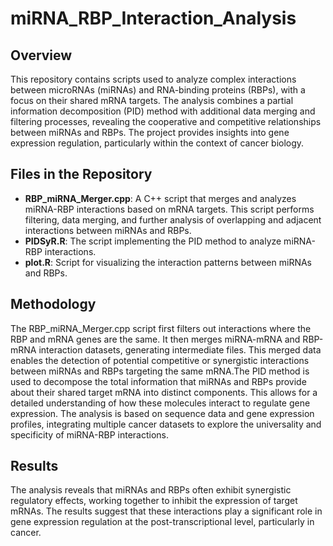 # miRNA_RBP_Interaction_Analysis  

## Overview  
This repository contains scripts used to analyze complex interactions between microRNAs (miRNAs) and RNA-binding proteins (RBPs), with a focus on their shared mRNA targets. The analysis combines a partial information decomposition (PID) method with additional data merging and filtering processes, revealing the cooperative and competitive relationships between miRNAs and RBPs. The project provides insights into gene expression regulation, particularly within the context of cancer biology.

## Files in the Repository  
- **RBP_miRNA_Merger.cpp**: A C++ script that merges and analyzes miRNA-RBP interactions based on mRNA targets. This script performs filtering, data merging, and further analysis of overlapping and adjacent interactions between miRNAs and RBPs.
- **PIDSyR.R**: The script implementing the PID method to analyze miRNA-RBP interactions.
- **plot.R**: Script for visualizing the interaction patterns between miRNAs and RBPs.

## Methodology  
The RBP_miRNA_Merger.cpp script first filters out interactions where the RBP and mRNA genes are the same. It then merges miRNA-mRNA and RBP-mRNA interaction datasets, generating intermediate files. This merged data enables the detection of potential competitive or synergistic interactions between miRNAs and RBPs targeting the same mRNA.The PID method is used to decompose the total information that miRNAs and RBPs provide about their shared target mRNA into distinct components. This allows for a detailed understanding of how these molecules interact to regulate gene expression. The analysis is based on sequence data and gene expression profiles, integrating multiple cancer datasets to explore the universality and specificity of miRNA-RBP interactions.

## Results  
The analysis reveals that miRNAs and RBPs often exhibit synergistic regulatory effects, working together to inhibit the expression of target mRNAs. The results suggest that these interactions play a significant role in gene expression regulation at the post-transcriptional level, particularly in cancer.



